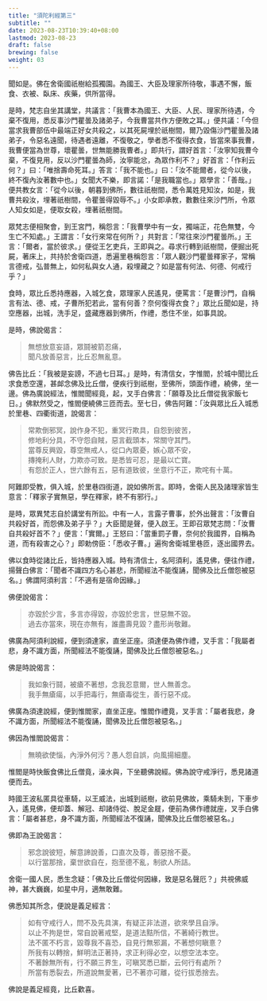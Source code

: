 ```yaml
---
title: "須陀利經第三"
subtitle: ""
date: 2023-08-23T10:39:40+08:00
lastmod: 2023-08-23
draft: false
brewing: false
weight: 03
---
```



聞如是。佛在舍衛國祇樹給孤獨園。為國王、大臣及理家所待敬，事遇不懈，飯食、衣被、臥床、疾藥，供所當得。

是時，梵志自坐其講堂，共議言：「我曹本為國王、大臣、人民、理家所待遇，今棄不復用，悉反事沙門瞿曇及諸弟子，今我曹當共作方便敗之耳。」便共議：「今但當求我曹部伍中最端正好女共殺之，以其死屍埋於祇樹間，爾乃毀傷沙門瞿曇及諸弟子，令惡名遠聞，待遇者遠離，不復敬之，學者悉不復得衣食，皆當來事我曹，我曹便當為世尊，壞瞿曇，世無能勝我曹者。」即共行，謂好首言：「汝寧知我曹今棄，不復見用，反以沙門瞿曇為師，汝寧能忿，為眾作利不？」好首言：「作利云何？」曰：「唯捨壽命死耳。」答言：「我不能也。」曰：「汝不能爾者，從今以後，終不復內汝著數中也。」女聞大不樂，即言諾：「是我職當也。」眾學言：「善哉。」便共教女言：「從今以後，朝暮到佛所，數往祇樹間，悉令萬姓見知汝，如是，我曹共殺汝，埋著祇樹間，令瞿曇得毀辱不。」小女即承教，數數往來沙門所，令眾人知女如是，便取女殺，埋著祇樹間。

眾梵志便相聚會，到王宮門，稱怨言：「我曹學中有一女，獨端正，花色無雙，今生亡不知處。」王謂言：「女行來常在何所？」共對言：「常往來沙門瞿曇所。」王言：「爾者，當於彼求。」便從王乞吏兵，王即與之。尋求行轉到祇樹間，便掘出死屍，著床上，共持於舍衛四道，悉遍里巷稱怨言：「眾人觀沙門瞿曇釋家子，常稱言德戒，弘普無上，如何私與女人通，殺埋藏之？如是當有何法、何德、何戒行乎？」

食時，眾比丘悉持應器，入城乞食，眾理家人民遙見，便罵言：「是曹沙門，自稱言有法、德、戒，子曹所犯若此，當有何善？奈何復得衣食？」眾比丘聞如是，持空應器，出城，洗手足，盛藏應器到佛所，作禮，悉住不坐，如事具說。

是時，佛說偈言：

> 無想放意妄語，眾鬪被箭忍痛，  
> 聞凡放善惡言，比丘忍無亂意。

佛告比丘：「我被是妄謗，不過七日耳。」是時，有清信女，字惟閻，於城中聞比丘求食悉空還，甚䘏念佛及比丘僧，便疾行到祇樹，至佛所，頭面作禮，繞佛，坐一邊。佛為廣說經法，惟閻聞經竟，起，叉手白佛言：「願尊及比丘僧從我家飯七日。」佛默然受之，惟閻便繞佛三匝而去。至七日，佛告阿難：「汝與眾比丘入城悉於里巷、四衢街道，說偈言：

> 常欺倒邪冥，說作身不犯，重冥行欺具，自怨到彼苦，  
> 修地利分具，不守怨自賊，惡言截頭本，常關守其門。  
> 當尊反興毀，尊空無戒人，從口內眾憂，嫉心眾不安，  
> 摶掩利人財，力欺亦可致。是悉皆可忍，是最以亡寶。  
> 有怨於正人，世六餘有五，惡有道致彼，坐意行不正，欺咤有十萬。

阿難即受教，俱入城，於里巷四街道，說如佛所言。即時，舍衛人民及諸理家皆生意言：「釋家子實無惡，學在釋家，終不有邪行。」

是時，眾異梵志自於講堂有所訟。中有一人，言露子曹事，於外出聲言：「汝曹自共殺好首，而怨佛及弟子乎？」大臣聞是聲，便入啟王。王即召眾梵志問：「汝曹自共殺好首不？」便言：「實爾。」王怒曰：「當重罰子曹，奈何於我國界，自稱為道，而有殺害之心？」即勅傍臣：「悉收子曹。」遍徇舍衛城里巷匝，逐出國界去。

佛以食時從諸比丘，皆持應器入城。時有清信士，名阿須利，遙見佛，便往作禮，揚聲白佛言：「聞者不識四方名心甚悲，所聞經法不能復誦，聞佛及比丘僧怨被惡名。」佛謂阿須利言：「不適有是宿命因緣。」

佛便說偈言：

> 亦毀於少言，多言亦得毀，亦毀於忠言，世惡無不毀。  
> 過去亦當來，現在亦無有，誰盡壽見毀？盡形尚敬難。

佛廣為阿須利說經，便到須達家，直坐正座。須達便為佛作禮，叉手言：「我屬者悲，身不識方面，所聞經法不能復誦，聞佛及比丘僧怨被惡名。」

佛是時說偈言：

> 我如象行鬪，被瘡不著想，念我忍意爾，世人無善念。  
> 我手無瘡瘍，以手把毒行，無瘡毒從生，善行惡不成。

佛廣為須達說經，便到惟閻家，直坐正座。惟閻作禮竟，叉手言：「屬者我悲，身不識方面，所聞經法不能復誦，聞佛及比丘僧怨被惡名。」

佛因為惟閻說偈言：

> 無曉欲使惱，內淨外何污？愚人怨自誤，向風揚細塵。

惟閻是時快飯食佛比丘僧竟，澡水與，下坐聽佛說經。佛為說守戒淨行，悉見諸道便而去。

時國王波私匿具從車騎，以王威法，出城到祇樹，欲前見佛故，乘騎未到，下車步入，遙見佛，便却蓋、解冠、却諸侍從、脫足金屣，便前為佛作禮就座，叉手白佛言：「屬者甚悲，身不識方面，所聞經法不復誦，聞佛及比丘僧怨被惡名。」

佛即為王說偈言：

> 邪念說彼短，解意諦說善，口直次及尊，善惡捨不憂。  
> 以行當那捨，棄世欲自在，抱至德不亂，制欲人所詰。

舍衛一國人民，悉生念疑：「佛及比丘僧從何因緣，致是惡名聲厄？」共視佛威神，甚大巍巍，如星中月，適無敢難。

佛悉知其所念，便說是義足經言：

> 如有守戒行人，問不及先具演，有疑正非法道，欲來學且自淨。  
> 以止不拘是世，常自說著戒堅，是道法黠所信，不著綺行教世。  
> 法不匿不朽言，毀尊我不喜恐，自見行無邪漏，不著想何瞋憙？  
> 所我有以轉捨，鮮明法正著持，求正利得必空，以想空法本空。  
> 不著餘無所有，行不願三界生，可瞋冥悉已斷，云何行有處所？  
> 所當有悉裂去，所道說無愛著，已不著亦可離，從行拔悉捨去。

佛說是義足經竟，比丘歡喜。